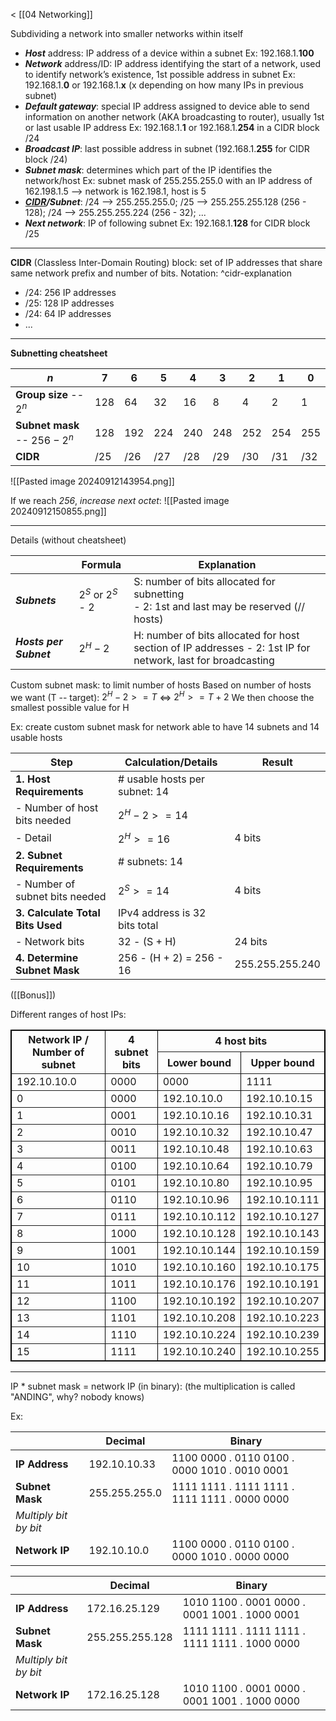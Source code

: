 < [[04 Networking]]

Subdividing a network into smaller networks within itself

- ***Host*** address: IP address of a device within a subnet
	Ex: 192.168.1.**100**
- ***Network*** address/ID: IP address identifying the start of a network, used to identify network’s existence, 1st possible address in subnet
	Ex: 192.168.1.**0** or 192.168.1.**x** (x depending on how many IPs in previous subnet)
- ***Default gateway***: special IP address assigned to device able to send information on another network (AKA broadcasting to router), usually 1st or last usable IP address
	Ex: 192.168.1.**1** or 192.168.1.**254** in a CIDR block /24
- ***Broadcast IP***: last possible address in subnet (192.168.1.**255** for CIDR block /24)
- ***Subnet mask***: determines which part of the IP identifies the network/host
	Ex: subnet mask of 255.255.255.0 with an IP address of 162.198.1.5 --> network is 162.198.1, host is 5
- ***[CIDR](#^cidr-explanation)/Subnet***: /24 --> 255.255.255.0; /25 --> 255.255.255.128 (256 - 128); /24 --> 255.255.255.224 (256 - 32); ...
- ***Next network***: IP of following subnet
	Ex: 192.168.1.**128** for CIDR block /25
---

**CIDR** (Classless Inter-Domain Routing) block: set of IP addresses that share same network prefix and number of bits. Notation:
^cidr-explanation
- /24: 256 IP addresses
- /25: 128 IP addresses
- /24: 64 IP addresses
- ...

___

**Subnetting cheatsheet**

| $n$                            | 7   | 6   | 5   | 4   | 3   | 2   | 1   | 0   |
| ------------------------------ | --- | --- | --- | --- | --- | --- | --- | --- |
| **Group size** -- $2^n$        | 128 | 64  | 32  | 16  | 8   | 4   | 2   | 1   |
| **Subnet mask** -- $256 - 2^n$ | 128 | 192 | 224 | 240 | 248 | 252 | 254 | 255 |
| **CIDR**                       | /25 | /26 | /27 | /28 | /29 | /30 | /31 | /32 |
![[Pasted image 20240912143954.png]]

If we reach *256*, *increase next octet*:
![[Pasted image 20240912150855.png]]
___

Details (without cheatsheet)

|                        | Formula            | Explanation                                                                                                  |
| ---------------------- | ------------------ | ------------------------------------------------------------------------------------------------------------ |
| ***Subnets***          | $2^S$ or $2^S$ - 2 | S: number of bits allocated for subnetting<br>\- 2: 1st and last may be reserved (// hosts)                  |
| ***Hosts per Subnet*** | $2^H - 2$          | H: number of bits allocated for host section of IP addresses \- 2: 1st IP for network, last for broadcasting |

Custom subnet mask: to limit number of hosts
Based on number of hosts we want (T -- target):
$2^H - 2  >= T$
<=>
$2^H >= T + 2$
We then choose the smallest possible value for H

Ex: create custom subnet mask for network able to have 14 subnets and 14 usable hosts

| **Step**                         | **Calculation/Details**        | **Result**      |
| -------------------------------- | ------------------------------ | --------------- |
| **1. Host Requirements**         | \# usable hosts per subnet: 14 |                 |
| - Number of host bits needed     | $2^H - 2  >= 14$               |                 |
| - Detail                         | $2^H >= 16$                    | 4 bits          |
| **2. Subnet Requirements**       | \# subnets: 14                 |                 |
| - Number of subnet bits needed   | $2^S >= 14$                    | 4 bits          |
| **3. Calculate Total Bits Used** | IPv4 address is 32 bits total  |                 |
| - Network bits                   | 32 - (S + H)                   | 24 bits         |
| **4. Determine Subnet Mask**     | 256 - (H + 2) = 256 - 16       | 255.255.255.240 |
([[Bonus]])

Different ranges of host IPs:

<table border="1"; style="width: 100%; border: 1px solid black;">
  <tr>
    <th rowspan="2"; style="vertical-align: middle">Network IP /
    Number of subnet</th>
    <th rowspan="2"; style="vertical-align: middle">4 subnet bits</th>
    <th colspan="2"; style="text-align: center;">4 host bits</th>
  </tr>
  <tr>
	  <th>Lower bound</th>
	  <th>Upper bound</th>
</tr>
  <tr>
    <td>192.10.10.0</td>
    <td>0000</td>
    <td>0000</td>
    <td>1111</td>
  </tr>
  <tr>
    <td>0</td>
    <td>0000</td>
    <td>192.10.10.0</td>
    <td>192.10.10.15</td>
  </tr>
  <tr>
    <td>1</td>
    <td>0001</td>
    <td>192.10.10.16</td>
    <td>192.10.10.31</td>
  </tr>
  <tr>
    <td>2</td>
    <td>0010</td>
    <td>192.10.10.32</td>
    <td>192.10.10.47</td>
  </tr>
  <tr>
    <td>3</td>
    <td>0011</td>
    <td>192.10.10.48</td>
    <td>192.10.10.63</td>
  </tr>
  <tr>
    <td>4</td>
    <td>0100</td>
    <td>192.10.10.64</td>
    <td>192.10.10.79</td>
  </tr>
  <tr>
    <td>5</td>
    <td>0101</td>
    <td>192.10.10.80</td>
    <td>192.10.10.95</td>
  </tr>
  <tr>
    <td>6</td>
    <td>0110</td>
    <td>192.10.10.96</td>
    <td>192.10.10.111</td>
  </tr>
  <tr>
    <td>7</td>
    <td>0111</td>
    <td>192.10.10.112</td>
    <td>192.10.10.127</td>
  </tr>
  <tr>
    <td>8</td>
    <td>1000</td>
    <td>192.10.10.128</td>
    <td>192.10.10.143</td>
  </tr>
  <tr>
    <td>9</td>
    <td>1001</td>
    <td>192.10.10.144</td>
    <td>192.10.10.159</td>
  </tr>
  <tr>
    <td>10</td>
    <td>1010</td>
    <td>192.10.10.160</td>
    <td>192.10.10.175</td>
  </tr>
  <tr>
    <td>11</td>
    <td>1011</td>
    <td>192.10.10.176</td>
    <td>192.10.10.191</td>
  </tr>
  <tr>
    <td>12</td>
    <td>1100</td>
    <td>192.10.10.192</td>
    <td>192.10.10.207</td>
  </tr>
  <tr>
    <td>13</td>
    <td>1101</td>
    <td>192.10.10.208</td>
    <td>192.10.10.223</td>
  </tr>
  <tr>
    <td>14</td>
    <td>1110</td>
    <td>192.10.10.224</td>
    <td>192.10.10.239</td>
  </tr>
  <tr>
    <td>15</td>
    <td>1111</td>
    <td>192.10.10.240</td>
    <td>192.10.10.255</td>
  </tr>
</table>

___

IP \* subnet mask = network IP (in binary):
(the multiplication is called "ANDING", why? nobody knows)

Ex:

|                       | Decimal       | Binary                                        |
| --------------------- | ------------- | --------------------------------------------- |
| **IP Address**        | 192.10.10.33  | 1100 0000 . 0110 0100 . 0000 1010 . 0010 0001 |
| **Subnet Mask**       | 255.255.255.0 | 1111 1111 . 1111 1111 . 1111 1111 . 0000 0000 |
| *Multiply bit by bit* |               |                                               |
| **Network IP**        | 192.10.10.0   | 1100 0000 . 0110 0100 . 0000 1010 . 0000 0000 |

|                       | Decimal         | Binary                                        |
| --------------------- | --------------- | --------------------------------------------- |
| **IP Address**        | 172.16.25.129   | 1010 1100 . 0001 0000 . 0001 1001 . 1000 0001 |
| **Subnet Mask**       | 255.255.255.128 | 1111 1111 . 1111 1111 . 1111 1111 . 1000 0000 |
| *Multiply bit by bit* |                 |                                               |
| **Network IP**        | 172.16.25.128   | 1010 1100 . 0001 0000 . 0001 1001 . 1000 0000 |
